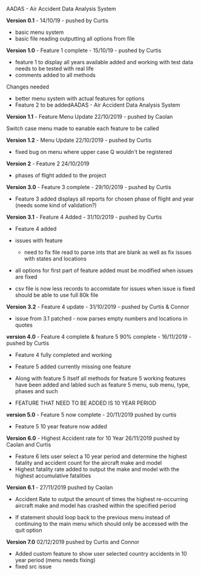AADAS - Air Accident Data Analysis System 

**Version 0.1** - 14/10/19 - pushed by Curtis 
- basic menu system 
- basic file reading outputting all options from file 

**Version 1.0** - Feature 1 complete - 15/10/19 - pushed by Curtis 

- feature 1 to display all years available added and working with test data needs to be tested with real life
- comments added to all methods 

Changes needed
- better menu system with actual features for options
- Feature 2 to be addedAADAS - Air Accident Data Analysis System 


**Version 1.1** - Feature Menu Update 22/10/2019 - pushed by Caolan

 Switch case menu made to eanable each feature to be called

**Version 1.2** - Menu Update 22/10/2019 - pushed by Curtis

- fixed bug on menu where upper case Q wouldn't be registered


**Version 2** - Feature 2 24/10/2019	

- phases of flight added to the project

**Version 3.0** - Feature 3 complete - 29/10/2019 - pushed by Curtis

- Feature 3 added displays all reports for chosen phase of flight and year 
  (needs some kind of validation?)

**Version 3.1** - Feature 4 Added - 31/10/2019 - pushed by Curtis

- Feature 4 added 

- issues with feature 
  - need to fix file read to parse ints that are blank as well as fix issues with states and locations
  
- all options for first part of feature added must be modified when issues are fixed
- csv file is now less records to accomidate for issues when issue is fixed should be able to use full 80k file

**Version 3.2** - Feature 4 update - 31/10/2019 - pushed by Curtis & Connor

- issue from 3.1 patched - now parses empty numbers and locations in quotes 

**version 4.0** - Feature 4 complete & feature 5 90% complete - 16/11/2019 - pushed by Curtis

- Feature 4 fully completed and working 

- Feature 5 added currently missing one feature 

- Along with feature 5 itself all methods for feature 5 working features have been added and labled such as feature 5 menu, sub menu, type, phases and such 

- FEATURE THAT NEED TO BE ADDED IS 10 YEAR PERIOD 

**version 5.0** - Feature 5 now complete - 20/11/2019 pushed by curtis

- Feature 5 10 year feature now added 

**Version 6.0** - Highest Accident rate for 10 Year 26/11/2019 pushed by Caolan and Curtis

- Feature 6 lets user select a 10 year period and determine the highest fatality and accident count for the aircraft make and model
- Highest fatality rate added to output the make and model with the highest accumulative fatalities

**Version 6.1** - 27/11/2019 pushed by Caolan 

- Accident Rate to output the amount of times the highest re-occurring aircraft make and model has crashed within the specified period

- If statement should loop back to the previous menu instead of continuing to the main menu which should only be accessed with the quit option

**Version 7.0**  02/12/2019 pushed by Curtis and Connor

 - Added custom feature to show user selected country accidents in 10 year period (menu needs fixing)
 - fixed src issue
 

 


